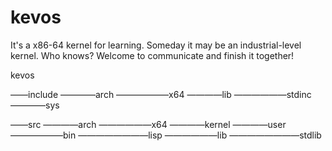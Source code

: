 # kevos

It's a x86-64 kernel for learning. Someday it may be an industrial-level kernel. Who knows? Welcome to communicate and finish it together!


kevos

——include
————arch
——————x64
————lib
——————stdinc
————sys

——src
————arch
——————x64
————kernel
————user
——————bin
————————lisp
——————lib
————————stdlib